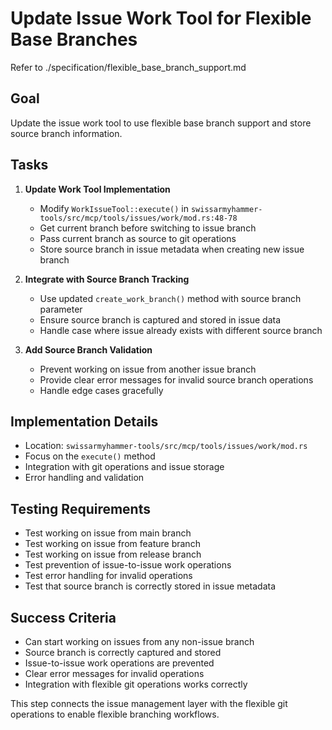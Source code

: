# Update Issue Work Tool for Flexible Base Branches

Refer to ./specification/flexible_base_branch_support.md

## Goal

Update the issue work tool to use flexible base branch support and store source branch information.

## Tasks

1. **Update Work Tool Implementation**
   - Modify `WorkIssueTool::execute()` in `swissarmyhammer-tools/src/mcp/tools/issues/work/mod.rs:48-78`
   - Get current branch before switching to issue branch
   - Pass current branch as source to git operations
   - Store source branch in issue metadata when creating new issue branch

2. **Integrate with Source Branch Tracking**
   - Use updated `create_work_branch()` method with source branch parameter
   - Ensure source branch is captured and stored in issue data
   - Handle case where issue already exists with different source branch

3. **Add Source Branch Validation**
   - Prevent working on issue from another issue branch
   - Provide clear error messages for invalid source branch operations
   - Handle edge cases gracefully

## Implementation Details

- Location: `swissarmyhammer-tools/src/mcp/tools/issues/work/mod.rs`
- Focus on the `execute()` method
- Integration with git operations and issue storage
- Error handling and validation

## Testing Requirements  

- Test working on issue from main branch
- Test working on issue from feature branch
- Test working on issue from release branch
- Test prevention of issue-to-issue work operations
- Test error handling for invalid operations
- Test that source branch is correctly stored in issue metadata

## Success Criteria

- Can start working on issues from any non-issue branch
- Source branch is correctly captured and stored
- Issue-to-issue work operations are prevented  
- Clear error messages for invalid operations
- Integration with flexible git operations works correctly

This step connects the issue management layer with the flexible git operations to enable flexible branching workflows.